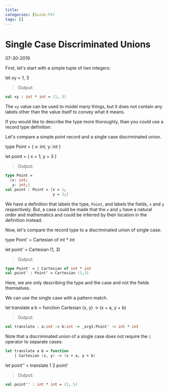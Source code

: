 ```yaml
---
title: 
categories: [Guide-F#]
tags: []
---
```


# Single Case Discriminated Unions
07-30-2019

First, let's start with a simple tuple of two integers:


let xy = 1, 3


> Output:
```fsharp
val xy : int * int = (1, 3)
```

The `xy` value can be used to model many things, but it does not contain any labels other than the value itself to convey what it means.

If you would like to describe the type more thoroughly, than you could use a record type definition:

Let's compare a simple point record and a single case discriminated union.

type Point = { x: int; y: int }

let point = { x = 1; y = 3 }


> Output:
```fsharp
type Point =      
  {x: int;        
   y: int;}       
val point : Point = {x = 1; 
                     y = 3;}
```

We have a definition that labels the type, `Point`, and labels the fields, `x` and `y` respectively.  But, a case could be made that the `x` and `y` have a natural order and mathematics and could be inferred by their location in the definition instead.

Now, let's compare the record type to a discriminated union of single case:

type Point' = Cartesian of int * int

let point' = Cartesian (1, 3)


> Output:
```fsharp
type Point' = | Cartesian of int * int
val point' : Point' = Cartesian (1,3)
```

Here, we are only describing the type and the case and not the fields themselves.  

We can use the single case with a pattern match.


let translate a b = function Cartesian (x, y) -> (x + a, y + b)


> Output:
```fsharp
val translate : a:int -> b:int -> _arg1:Point' -> int * int
```

Note that a discriminated union of a single case does not require the `|` operator to separate cases:
```fsharp
let translate a b = function
    | Cartesian (x, y) -> (x + a, y + b)
```


let point'' = translate 1 2 point'


> Output:
```fsharp
val point'' : int * int = (2, 5)
```


